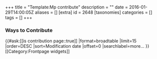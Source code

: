 +++
title = "Template:Mp contribute"
description = ""
date = 2016-01-29T14:00:05Z
aliases = []
[extra]
id = 2648
[taxonomies]
categories = []
tags = []
+++


### Ways to Contribute

{{#ask:[[is contribution page::true]]
|format=broadtable
|limit=15
|order=DESC
|sort=Modification date
|offset=0
|searchlabel=more...
}}<noinclude>[[Category:Frontpage widgets]]</noinclude>

